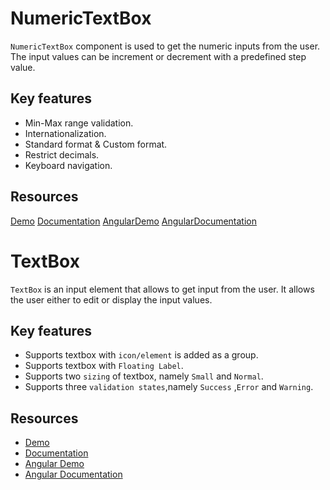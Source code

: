 # NumericTextBox

`NumericTextBox` component is used to get the numeric inputs from the user. The input values can be increment or decrement with a predefined step value.

## Key features

* Min-Max range validation.
* Internationalization.
* Standard format & Custom format.
* Restrict decimals.
* Keyboard navigation.

## Resources
[Demo](http://ej2.syncfusion.com/demos/#/numerictextbox/default.html)
[Documentation](http://ej2.syncfusion.com/documentation/numerictextbox/)
[AngularDemo](http://ej2.syncfusion.com/angular/demos/#/numerictextbox/default)
[AngularDocumentation](http://ej2.syncfusion.com/angular/documentation/numerictextbox/)

# TextBox

`TextBox` is an input element that allows to get input from the user. It allows the user either to edit or display the input values.

## Key features

* Supports textbox with `icon/element` is added as a group.
* Supports textbox with `Floating Label`.
* Supports two `sizing` of textbox, namely `Small` and `Normal`.
* Supports three `validation states`,namely `Success` ,`Error` and `Warning`.

## Resources

* [Demo](http://ej2.syncfusion.com/demos/#/textboxes/default.html)
* [Documentation](http://ej2.syncfusion.com/documentation/textbox)
* [Angular Demo](http://ej2.syncfusion.com/angular/demos/#/textboxes/default)
* [Angular Documentation](http://ej2.syncfusion.com/angular/documentation/textbox)